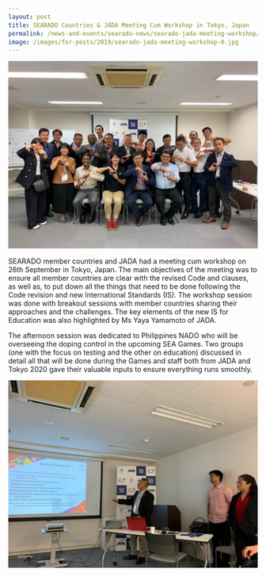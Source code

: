```yaml
---
layout: post
title: SEARADO Countries & JADA Meeting Cum Workshop in Tokyo, Japan
permalink: /news-and-events/searado-news/searado-jada-meeting-workshop/
image: /images/for-posts/2019/searado-jada-meeting-workshop-0.jpg
---
```

![Group Photo](/images/for-posts/2019/searado-jada-meeting-workshop-0.jpg)

SEARADO member countries and JADA had a meeting cum workshop on 26th September in Tokyo, Japan. The main objectives of the meeting was to ensure all member countries are clear with the revised Code and clauses, as well as, to put down all the things that need to be done following the Code revision and new International Standards (IS). The workshop session was done with breakout sessions with member countries sharing their approaches and the challenges.
The key elements of the new IS for Education was also highlighted by Ms Yaya Yamamoto of JADA.

The afternoon session was dedicated to Philippines NADO who will be overseeing the doping control in the upcoming SEA Games. Two groups (one with the focus on testing and the other on education) discussed in detail all that will be done during the Games and staff both from JADA and Tokyo 2020 gave their valuable inputs to ensure everything runs smoothly.

![Group Photo](/images/for-posts/2019/searado-jada-meeting-workshop-1.jpg)
